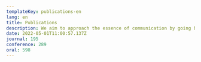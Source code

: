```yaml
---
templateKey: publications-en
lang: en
title: Publications
description: We aim to approach the essence of communication by going beyond the existing communication framework. Such as communication that dares to use noise (stochastic resonance), communication that uses visible light instead of radio waves (visible light communication), communication that utilizes machine learning, and the application of ultrasonic waves.
date: 2022-05-01T11:00:57.137Z
journal: 195
conference: 289
oral: 598
---
```


